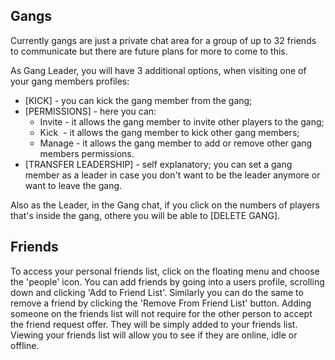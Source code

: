 ## Gangs
Currently gangs are just a private chat area for a group of up to 32 friends to communicate but there are future plans for more to come to this.

As Gang Leader, you will have 3 additional options, when visiting one of your gang members profiles:
* [KICK] - you can kick the gang member from the gang;
* [PERMISSIONS] - here you can:
  * Invite - it allows the gang member to invite other players to the gang;
  * Kick  - it allows the gang member to kick other gang members;
  * Manage - it allows the gang member to add or remove other gang members permissions.
* [TRANSFER LEADERSHIP] - self explanatory; you can set a gang member as a leader in case you don't want to be the leader anymore or want to leave the gang.

Also as the Leader, in the Gang chat, if you click on the numbers of players that's inside the gang, othere you will be able to [DELETE GANG].


## Friends
To access your personal friends list, click on the floating menu and choose the 'people' icon. 
You can add friends by going into a users profile, scrolling down and clicking 'Add to Friend List'. Similarly you can do the same to remove a friend by clicking the 'Remove From Friend List' button.
Adding someone on the friends list will not require for the other person to accept the friend request offer. They will be simply added to your friends list.
Viewing your friends list will allow you to see if they are online, idle or offline.
